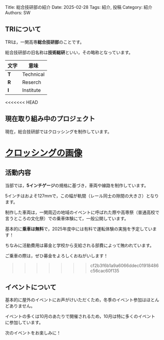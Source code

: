 Title: 総合技研部の紹介
Date: 2025-02-28
Tags: 紹介, 投稿
Category: 紹介
Authors: SW

## TRIについて

TRIは，一関高専**総合技研部**のことです。

総合技研部の旧名称は**技術総研**といい，その略称となっています。

|文字|意味|
|---|---|
|**T**|Technical|
|**R**|Reserch|
|**I**|Institute|

<<<<<<< HEAD
## 現在取り組み中のプロジェクト

現在，総合技研部ではクロッシングを制作しています。

[クロッシングの画像]({filename}images/PXL_20250303_061923879.webp)
=======
## 活動内容

当部では，**5インチゲージ**の規格に基づき，車両や線路を制作しています。

5インチはおよそ127mmで，この幅が軌間（レール同士の隙間の大きさ）となります。

制作した車両は，一関周辺の地域のイベントに呼ばれた際や高専祭（普通高校で言うところの文化祭）での乗車体験にて，一般公開しています。

基本的に**乗車は無料**で，2025年度中には有料で運転体験の実施を予定しています！

ちなみに活動費用は募金と学校から支給される部費によって賄われています。

ご乗車の際は，ぜひ募金をよろしくおねがいします！
>>>>>>> cf2b3f6b1a9a6066ddec01918486c56cac60f135

## イベントについて

基本的に屋外のイベントにお声がけいただくため，冬季のイベント参加はほとんどありません。

イベントの多くは10月のあたりで開催されるため，10月は特に多くのイベントに参加しています。

次のイベントをお楽しみに！
